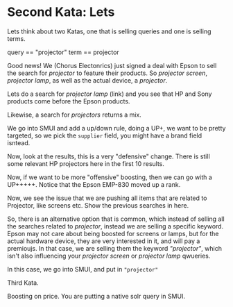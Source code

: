 # Second Kata: Lets

Lets think about two Katas, one that is selling queries and one is selling terms.

query == "projector"
term == projector


Good news!  We (Chorus Electonrics) just signed a deal with Epson to sell the search for _projector_ to feature their products.  So *projector screen*, *projector lamp*, as well as the actual device, a *projector*.

Lets do a search for _projector lamp_ (link) and you see that HP and Sony products come before the Epson products.   

Likewise, a search for _projectors_ returns a mix.






We go into SMUI and add a up/down rule, doing a UP+, we want to be pretty targeted, so we pick the `supplier` field, you might have a brand field isntead.


Now, look at the results, this is a very "defensive" change.   There is still some relevant HP projectors here in the first 10 results.  

Now, if we want to be more "offensive" boosting, then we can go with a UP+++++.  Notice that the Epson EMP-830 moved up a rank.  

Now, we see the issue that we are pushing all items that are related to Projector, like screens etc.
Show the previous searches in here.

So, there is an alternative option that is common, which instead of selling all the searches related to _projector_, instead we are selling a specific keyword.   Epson may not care about being boosted for screens or lamps, but for the actual hardware device, they are very interested in it, and will pay a premioujs.  In that case, we are selling them the keyword *"projector"*, which isn't also influencing your _projector screen_ or _projector lamp_ qwueries.

In this case, we go into SMUI, and put in `"projector"`


Third Kata.

Boosting on price.  You are putting a native solr query in SMUI.
